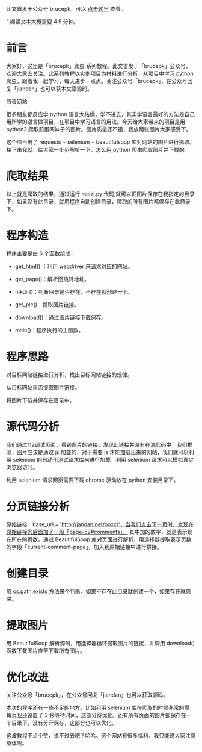 此文首发于公众号 brucepk，可以 [点击这里](http://mp.weixin.qq.com/s?__biz=MzU4NjUxMDk5Mg==&mid=100000189&idx=1&sn=87b789abedab1ead2d99a41b00907418&chksm=7dfb66424a8cef540a711aed40a99885596ce0b9d57860b9083b96a3f31ba584480d732919bf#rd) 查看。

“ 阅读文本大概需要 4.5 分钟。 

前言
===
大家好，这里是「brucepk」爬虫 系列教程。此文首发于「brucepk」公众号，欢迎大家去关注。此系列教程以实例项目为材料进行分析，从项目中学习 python 爬虫，跟着我一起学习，每天进步一点点。关注公众号「brucepk」，在公众号回复「jiandan」也可以获本文章源码。

煎蛋网站



很多朋友都反应学 python 语言太枯燥，学不进去，其实学语言最好的方法是自己用所学的语言做项目，在项目中学习语言的用法。今天给大家带来的项目是用 python3 爬取煎蛋网妹子的图片。图片质量还不错，我放两张图片大家感受下。



这个项目用了 requests + selenium + beautifulsoup 库对网站的图片进行抓取。接下来我就，给大家一步步解析一下，怎么用 python 爬虫爬取图片并下载的。

爬取结果
===

以上就是爬取的结果，通过运行 meizi.py 代码,就可以把图片保存在我指定的目录下，如果没有此目录，就用程序自动创建目录，爬取的所有图片都保存在此目录下。

程序构造
===

程序主要是由 6 个函数组成：
<br>

* get_html() ：利用 webdriver 来请求对应的网站。

* get_page()：解析面跳转地址。

* mkdir()：判断目录是否存在，不存在就创建一个。

* get_pic()：提取图片链接。

* download()：通过图片链接下载保存。

* main()：程序执行的主函数。<br>

程序思路
===
对目标网站链接进行分析，找出目标网站链接的规律。

从目标网站里面提取图片链接。

将图片下载并保存在目录中。

源代码分析
===
我们通过f12调试页面，看到图片的链接，发现此链接并没有在源代码中，我们推测，图片应该是通过 js 加载的，对于需要 js 才能加载出来的网站，我们就可以利用 selenium 的自动化测试请求库来进行加载。利用 selenium 请求可以模拟真实浏览器访问。


利用 selenium 请求网页需要下载 chrome 驱动放在 python 安装目录下。

分页链接分析
===
原始链接　base_url = 'http://jandan.net/ooxx/'，当我们点击下一页时，发现在原始链接的后面加了一段「page-52#comments」。
其中加的数字，就是表示现在所在的页数，通过 BeautifulSoup 库对页面进行解析，用选择器提取表示页数的字段「current-comment-page」，加入到原始链接中进行拼接。


创建目录
===
用 os.path.exists 方法来个判断，如果不存在此目录就创建一个，如果存在就忽略。


提取图片
===
用 BeautifulSoup 解析源码，用选择器循环提取图片的链接，并调用 download() 函数下载图片直至下载所有图片。


优化改进
===
关注公众号「brucepk」，在公众号回复「jiandan」也可以获取源码。

本次的程序还有一些不足的地方，比如利用 selenium 库在爬取的时候非常的慢，每页我还设置了 3 秒等待时间，这部分待优化。还有所有页面的图片都保存在一个目录下，没有分开保存，这部分也可以优化。

这波教程不点个赞，说不过去吧？哈哈。这个网站有很多福利，我只能说大家注意身体啊。




